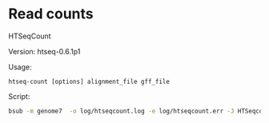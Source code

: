 Read counts
===========

HTSeqCount

Version: htseq-0.6.1p1

Usage:

```
htseq-count [options] alignment_file gff_file
```

Script:
```bash
bsub -m genome7  -o log/htseqcount.log -e log/htseqcount.err -J HTSeqcount ./counts.sh
```
